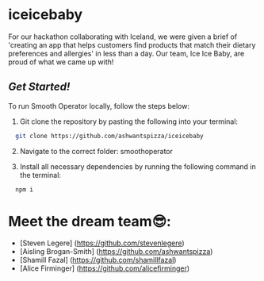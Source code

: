 # iceicebaby

For our hackathon collaborating with Iceland, we were given a brief of 'creating an app that helps customers find products that match their dietary preferences and allergies' in less than a day. Our team, Ice Ice Baby, are proud of what we came up with!

## **_Get Started!_**

To run Smooth Operator locally, follow the steps below:

1. Git clone the repository by pasting the following into your terminal:

```bash
  git clone https://github.com/ashwantspizza/iceicebaby
```

2. Navigate to the correct folder: smoothoperator

3. Install all necessary dependencies by running the following command in the terminal:

```bash
  npm i
```
# Meet the dream team😎:
- [Steven Legere] (https://github.com/stevenlegere)
- [Aisling Brogan-Smith] (https://github.com/ashwantspizza)
- [Shamill Fazal] (https://github.com/shamillfazal)
- [Alice Firminger] (https://github.com/alicefirminger)
